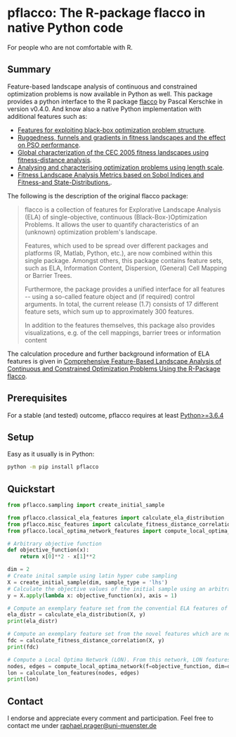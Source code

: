 # pflacco: The R-package flacco in native Python code
For people who are not comfortable with R.

## Summary
Feature-based landscape analysis of continuous and constrained optimization problems is now available in Python as well.
This package provides a python interface to the R package [flacco](https://github.com/kerschke/flacco) by Pascal Kerschke in version v0.4.0.
And know also a native Python implementation with additional features such as:
- [Features for exploiting black-box optimization problem structure](https://pure.itu.dk/ws/files/76529050/bbo_lion7.pdf).
- [Ruggedness, funnels and gradients in fitness landscapes and the effect on PSO performance](https://ieeexplore.ieee.org/abstract/document/6557671).
- [Global characterization of the CEC 2005 fitness landscapes using fitness-distance analysis](https://publications.mpi-cbg.de/Müller_2011_5158.pdf).
- [Analysing and characterising optimization problems using length scale](https://citeseerx.ist.psu.edu/viewdoc/download?doi=10.1.1.709.9948&rep=rep1&type=pdf).
- [Fitness Landscape Analysis Metrics based on Sobol Indices and Fitness-and State-Distributions.](https://d1wqtxts1xzle7.cloudfront.net/64119519/E-24133-with-cover-page-v2.pdf?Expires=1660259914&Signature=AFRODPsFafOvNWjio-CKpkqcUWISBObg5h8vKbTlYpZ1PG2fCtXmTZQnegNxyv8E-PS1AA-TbPau3EkA2oByRsajdtvFN3eVQJ7JeenQp0DPOMdCmTM8hWeP8kwvFZ7yug9DRv86aYbjxyiugaUNKF7cUDkt6grv329NVwtYN-OvoCLz-NIfoNTk41rUG~csRcXgBI~6AW1E1mjUAm1KGtNYXy3n3LPfTLeuQtHN2qFZAFPn4Yx1F~a68vVDfQ7UHBIOM5dFkJoETz7pq5ZdjzWp8rIBlgmdUtptgGIhws8m03nzDKS-OnjuKudNtnbwCdlSXjt-I59RRWp-FQynGQ__&Key-Pair-Id=APKAJLOHF5GGSLRBV4ZA).

The following is the description of the original flacco package:
> flacco is a collection of features for Explorative Landscape Analysis (ELA) of single-objective, continuous (Black-Box-)Optimization Problems. It allows the user to quantify characteristics of an (unknown) optimization problem's landscape.
>
> Features, which used to be spread over different packages and platforms (R, Matlab, Python, etc.), are now combined within this single package. Amongst others, this package contains feature sets, such as ELA, Information Content, Dispersion, (General) Cell Mapping or Barrier Trees.
>
> Furthermore, the package provides a unified interface for all features -- using a so-called feature object and (if required) control arguments. In total, the current release (1.7) consists of 17 different feature sets, which sum up to approximately 300 features.
>
> In addition to the features themselves, this package also provides visualizations, e.g. of the cell mappings, barrier trees or information content

The calculation procedure and further background information of ELA features is given in [Comprehensive Feature-Based Landscape Analysis of Continuous and Constrained Optimization Problems Using the R-Package flacco](https://arxiv.org/abs/1708.05258).
## Prerequisites
For a stable (and tested) outcome, pflacco requires at least [Python>=3.6.4](https://www.python.org/downloads/release/python-364/)

## Setup
Easy as it usually is in Python:
```bash
python -m pip install pflacco
```

## Quickstart
```python
from pflacco.sampling import create_initial_sample

from pflacco.classical_ela_features import calculate_ela_distribution
from pflacco.misc_features import calculate_fitness_distance_correlation
from pflacco.local_optima_network_features import compute_local_optima_network, calculate_lon_features

# Arbitrary objective function
def objective_function(x):
    return x[0]**2 - x[1]**2

dim = 2
# Create inital sample using latin hyper cube sampling
X = create_initial_sample(dim, sample_type = 'lhs')
# Calculate the objective values of the initial sample using an arbitrary objective function (here y = x1^2 - x2^2)
y = X.apply(lambda x: objective_function(x), axis = 1)

# Compute an exemplary feature set from the convential ELA features of the R-package flacco
ela_distr = calculate_ela_distribution(X, y)
print(ela_distr)

# Compute an exemplary feature set from the novel features which are not part of the R-package flacco yet.
fdc = calculate_fitness_distance_correlation(X, y)
print(fdc)

# Compute a Local Optima Network (LON). From this network, LON features can be calculated.
nodes, edges = compute_local_optima_network(f=objective_function, dim=dim, lower_bound=0, upper_bound=1)
lon = calculate_lon_features(nodes, edges)
print(lon)

```

## Contact
I endorse and appreciate every comment and participation. Feel free to contact me under raphael.prager@uni-muenster.de
